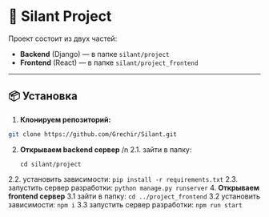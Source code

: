 # 🚜 Silant Project

Проект состоит из двух частей:  
- **Backend** (Django) — в папке `silant/project`
- **Frontend** (React) — в папке `silant/project_frontend`

---

## 📦 Установка

1. **Клонируем репозиторий:**

```bash
git clone https://github.com/Grechir/Silant.git
```
2. **Открываем backend сервер** /n
2.1. зайти в папку:
   ```
   cd silant/project
   ```
2.2. установить зависимости: ```pip install -r requirements.txt```
2.3. запустить сервер разработки: ```python manage.py runserver```
4. **Открываем frontend сервер**
3.1 зайти в папку: ```cd ../project_frontend```
3.2 установить зависимости: ```npm i```
3.3 запустить сервер разработки: ```npm run start```

